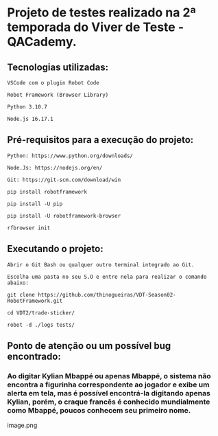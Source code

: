 # Projeto de testes realizado na 2ª temporada do Viver de Teste - QACademy.

## Tecnologias utilizadas:

    VSCode com o plugin Robot Code

    Robot Framework (Browser Library)

    Python 3.10.7

    Node.js 16.17.1 

## Pré-requisitos para a execução do projeto:

    Python: https://www.python.org/downloads/

    Node.Js: https://nodejs.org/en/

    Git: https://git-scm.com/download/win

    pip install robotframework

    pip install -U pip

    pip install -U robotframework-browser

    rfbrowser init

## Executando o projeto:

    Abrir o Git Bash ou qualquer outro terminal integrado ao Git.

    Escolha uma pasta no seu S.O e entre nela para realizar o comando abaixo:

    git clone https://github.com/thinogueiras/VDT-Season02-RobotFramework.git    

    cd VDT2/trade-sticker/

    robot -d ./logs tests/

## Ponto de atenção ou um possível bug encontrado:

### Ao digitar Kylian Mbappé ou apenas Mbappé, o sistema não encontra a figurinha correspondente ao jogador e exibe um alerta em tela, mas é possível encontrá-la digitando apenas Kylian, porém, o craque francês é conhecido mundialmente como Mbappé, poucos conhecem seu primeiro nome.

image.png